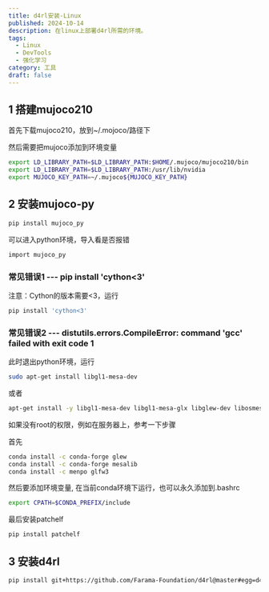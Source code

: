 ```yaml
---
title: d4rl安装-Linux
published: 2024-10-14
description: 在linux上部署d4rl所需的环境。
tags:
  - Linux
  - DevTools
  - 强化学习
category: 工具
draft: false
---
```

## 1 搭建mujoco210

首先下载mujoco210，放到~/.mojoco/​路径下

然后需要把mujoco添加到环境变量

```bash
export LD_LIBRARY_PATH=$LD_LIBRARY_PATH:$HOME/.mujoco/mujoco210/bin
export LD_LIBRARY_PATH=$LD_LIBRARY_PATH:/usr/lib/nvidia
export MUJOCO_KEY_PATH=~/.mujoco${MUJOCO_KEY_PATH}
```

## 2 安装mujoco-py

```bash
pip install mujoco_py
```

可以进入python环境，导入看是否报错

```bash
import mujoco_py
```

### 常见错误1 --- pip install 'cython<3'​

注意：Cython的版本需要<3，运行

```bash
pip install 'cython<3'
```

### 常见错误2 --- distutils.errors.CompileError: command 'gcc' failed with exit code 1​

此时退出python环境，运行

```bash
sudo apt-get install libgl1-mesa-dev
```

或者

```bash
apt-get install -y libgl1-mesa-dev libgl1-mesa-glx libglew-dev libosmesa6-dev software-properties-common gcc
```

如果没有root的权限，例如在服务器上，参考一下步骤

首先

```bash
conda install -c conda-forge glew
conda install -c conda-forge mesalib
conda install -c menpo glfw3
```

然后要添加环境变量, 在当前conda环境下运行，也可以永久添加到.bashrc

```bash
export CPATH=$CONDA_PREFIX/include
```

最后安装patchelf

```bash
pip install patchelf
```

## 3 安装d4rl

```bash
pip install git+https://github.com/Farama-Foundation/d4rl@master#egg=d4rl
```

